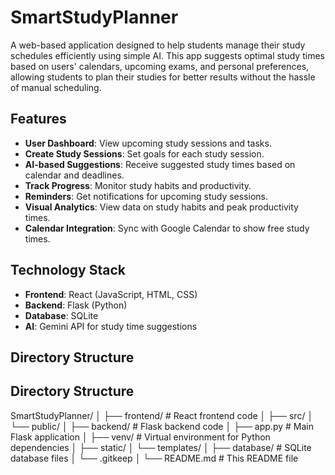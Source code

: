 # SmartStudyPlanner

A web-based application designed to help students manage their study schedules efficiently using simple AI. This app suggests optimal study times based on users' calendars, upcoming exams, and personal preferences, allowing students to plan their studies for better results without the hassle of manual scheduling.

## Features
- **User Dashboard**: View upcoming study sessions and tasks.
- **Create Study Sessions**: Set goals for each study session.
- **AI-based Suggestions**: Receive suggested study times based on calendar and deadlines.
- **Track Progress**: Monitor study habits and productivity.
- **Reminders**: Get notifications for upcoming study sessions.
- **Visual Analytics**: View data on study habits and peak productivity times.
- **Calendar Integration**: Sync with Google Calendar to show free study times.

## Technology Stack
- **Frontend**: React (JavaScript, HTML, CSS)
- **Backend**: Flask (Python)
- **Database**: SQLite
- **AI**: Gemini API for study time suggestions

## Directory Structure

## Directory Structure
SmartStudyPlanner/
│
├── frontend/        # React frontend code
│   ├── src/
│   └── public/
│
├── backend/         # Flask backend code
│   ├── app.py       # Main Flask application
│   ├── venv/        # Virtual environment for Python dependencies
│   ├── static/
│   └── templates/
│
├── database/        # SQLite database files
│   └── .gitkeep
│
└── README.md        # This README file
